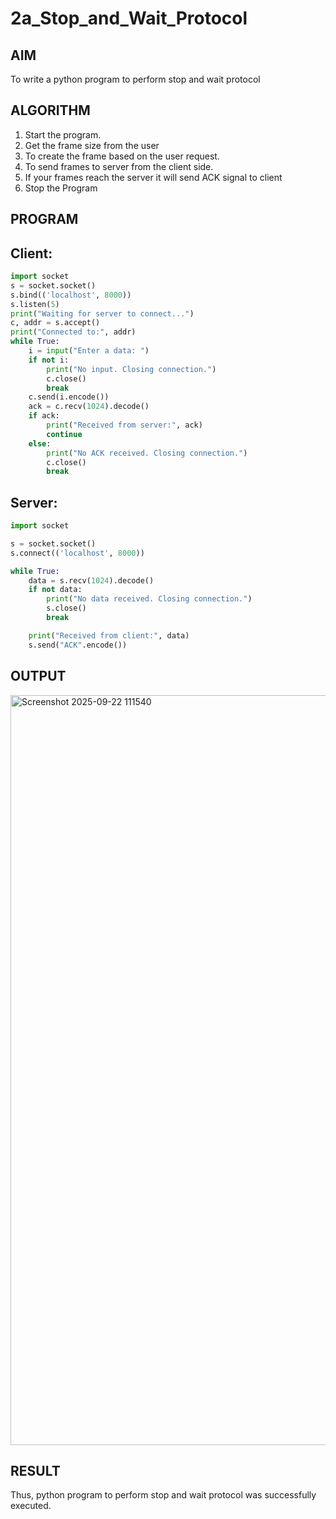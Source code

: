 # 2a_Stop_and_Wait_Protocol
## AIM 
To write a python program to perform stop and wait protocol
## ALGORITHM
1. Start the program.
2. Get the frame size from the user
3. To create the frame based on the user request.
4. To send frames to server from the client side.
5. If your frames reach the server it will send ACK signal to client
6. Stop the Program
## PROGRAM
## Client:
```python
import socket
s = socket.socket()
s.bind(('localhost', 8000))
s.listen(5)
print("Waiting for server to connect...")
c, addr = s.accept()
print("Connected to:", addr)
while True:
    i = input("Enter a data: ")
    if not i:
        print("No input. Closing connection.")
        c.close()
        break
    c.send(i.encode())
    ack = c.recv(1024).decode()
    if ack:
        print("Received from server:", ack)
        continue
    else:
        print("No ACK received. Closing connection.")
        c.close()
        break
```
## Server:
```python
import socket

s = socket.socket()
s.connect(('localhost', 8000))

while True:
    data = s.recv(1024).decode()
    if not data:
        print("No data received. Closing connection.")
        s.close()
        break

    print("Received from client:", data)
    s.send("ACK".encode())
```
## OUTPUT
<img width="1920" height="1200" alt="Screenshot 2025-09-22 111540" src="https://github.com/user-attachments/assets/f32cd7de-0e4c-4e83-b7bc-654fa23f22e0" />

## RESULT
Thus, python program to perform stop and wait protocol was successfully executed.
